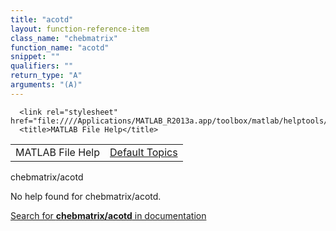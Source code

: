 ```yaml
---
title: "acotd"
layout: function-reference-item
class_name: "chebmatrix"
function_name: "acotd"
snippet: ""
qualifiers: ""
return_type: "A"
arguments: "(A)"
---
```


<html>
   <head>
      <meta http-equiv="Content-Type" content="text/html; charset=utf-8">
   
      <link rel="stylesheet" href="file:////Applications/MATLAB_R2013a.app/toolbox/matlab/helptools/private/helpwin.css">
      <title>MATLAB File Help</title>
   </head>
   <body>
      <!--Single-page help-->
      <table border="0" cellspacing="0" width="100%">
         <tr class="subheader">
            <td class="headertitle">MATLAB File Help</td>
            <td class="subheader-right"><a href="matlab:helpwin">Default Topics</a></td>
         </tr>
      </table>
      <div class="title">chebmatrix/acotd</div>
      <!--No help found-->
      <p>No help found for <span class="helptopic">chebmatrix/acotd</span>.
      </p>
      <p><a href="matlab:docsearch('chebmatrix/acotd')">
            Search for <b>chebmatrix/acotd</b> in documentation
            </a></p>
   </body>
</html>
